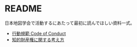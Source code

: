 # README
日本地図学会で活動するにあたって最初に読んでほしい資料一式。

* [行動規範 Code of Conduct](https://github.com/japancartographersassociation/README/blob/main/CodeOfConduct.md)
* [知的財産権に関する考え方](https://github.com/japancartographersassociation/README/blob/main/Copyrights.md)
